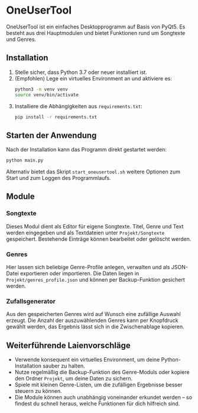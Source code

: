 # OneUserTool

OneUserTool ist ein einfaches Desktopprogramm auf Basis von PyQt5. Es besteht aus drei Hauptmodulen und bietet Funktionen rund um Songtexte und Genres.

## Installation

1. Stelle sicher, dass Python 3.7 oder neuer installiert ist.
2. (Empfohlen) Lege ein virtuelles Environment an und aktiviere es:
   ```bash
   python3 -m venv venv
   source venv/bin/activate
   ```
3. Installiere die Abhängigkeiten aus `requirements.txt`:
   ```bash
   pip install -r requirements.txt
   ```

## Starten der Anwendung

Nach der Installation kann das Programm direkt gestartet werden:

```bash
python main.py
```

Alternativ bietet das Skript `start_oneusertool.sh` weitere Optionen zum Start und zum Loggen des Programmlaufs.

## Module

### Songtexte
Dieses Modul dient als Editor für eigene Songtexte. Titel, Genre und Text werden eingegeben und als Textdateien unter `Projekt/Songtexte` gespeichert. Bestehende Einträge können bearbeitet oder gelöscht werden.

### Genres
Hier lassen sich beliebige Genre-Profile anlegen, verwalten und als JSON-Datei exportieren oder importieren. Die Daten liegen in `Projekt/genres_profile.json` und können per Backup-Funktion gesichert werden.

### Zufallsgenerator
Aus den gespeicherten Genres wird auf Wunsch eine zufällige Auswahl erzeugt. Die Anzahl der auszuwählenden Genres kann per Knopfdruck gewählt werden, das Ergebnis lässt sich in die Zwischenablage kopieren.

## Weiterführende Laienvorschläge

- Verwende konsequent ein virtuelles Environment, um deine Python-Installation sauber zu halten.
- Nutze regelmäßig die Backup-Funktion des Genre-Moduls oder kopiere den Ordner `Projekt`, um deine Daten zu sichern.
- Spiele mit kleinen Genre-Listen, um die zufälligen Ergebnisse besser steuern zu können.
- Die Module können auch unabhängig voneinander erkundet werden – so findest du schnell heraus, welche Funktionen für dich hilfreich sind.
